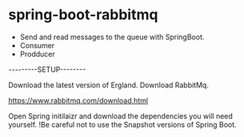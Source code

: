 # spring-boot-rabbitmq



- Send and read messages to the queue with SpringBoot.
- Consumer
- Prodducer





---------SETUP--------


Download the latest version of Ergland.
Download RabbitMq.

https://www.rabbitmq.com/download.html




Open Spring initilaizr and download the dependencies you will need yourself.
!Be careful not to use the Snapshot versions of Spring Boot.


